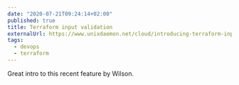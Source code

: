 ```yaml
---
date: "2020-07-21T09:24:14+02:00"
published: true
title: Terraform input validation 
externalUrl: https://www.unixdaemon.net/cloud/introducing-terraform-input-validation/
tags:
  - devops
  - terraform
---
```

Great intro to this recent feature by Wilson. 

